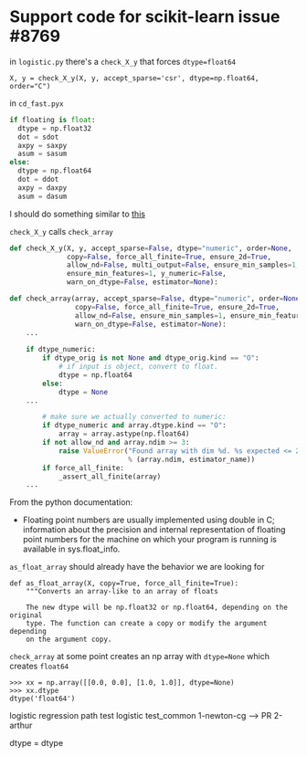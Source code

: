 Support code for scikit-learn issue #8769
=========================================

in `logistic.py` there's a `check_X_y` that forces `dtype=float64`

```
X, y = check_X_y(X, y, accept_sparse='csr', dtype=np.float64, order="C")
```

in `cd_fast.pyx`

```Python
if floating is float:
  dtype = np.float32
  dot = sdot
  axpy = saxpy
  asum = sasum
else:
  dtype = np.float64
  dot = ddot
  axpy = daxpy
  asum = dasum
```

I should do something similar to [this](https://github.com/scipy/scipy/issues/4873)

`check_X_y` calls `check_array`

```python
def check_X_y(X, y, accept_sparse=False, dtype="numeric", order=None,
              copy=False, force_all_finite=True, ensure_2d=True,
              allow_nd=False, multi_output=False, ensure_min_samples=1,
              ensure_min_features=1, y_numeric=False,
              warn_on_dtype=False, estimator=None):

def check_array(array, accept_sparse=False, dtype="numeric", order=None,
                copy=False, force_all_finite=True, ensure_2d=True,
                allow_nd=False, ensure_min_samples=1, ensure_min_features=1,
                warn_on_dtype=False, estimator=None):
    ...
    
    if dtype_numeric:
        if dtype_orig is not None and dtype_orig.kind == "O":
            # if input is object, convert to float.
            dtype = np.float64
        else:
            dtype = None
    ...

        # make sure we actually converted to numeric:
        if dtype_numeric and array.dtype.kind == "O":
            array = array.astype(np.float64)
        if not allow_nd and array.ndim >= 3:
            raise ValueError("Found array with dim %d. %s expected <= 2."
                             % (array.ndim, estimator_name))
        if force_all_finite:
            _assert_all_finite(array)
    ...
```

From the python documentation:

  - Floating point numbers are usually implemented using double in C; information
  about the precision and internal representation of floating point numbers for
  the machine on which your program is running is available in sys.float_info.
  
  

`as_float_array` should already have the behavior we are looking for

```
def as_float_array(X, copy=True, force_all_finite=True):
    """Converts an array-like to an array of floats

    The new dtype will be np.float32 or np.float64, depending on the original
    type. The function can create a copy or modify the argument depending
    on the argument copy.
```


`check_array` at some point creates an np array with `dtype=None` which creates `float64`
```
>>> xx = np.array([[0.0, 0.0], [1.0, 1.0]], dtype=None)
>>> xx.dtype
dtype('float64')
```
logistic regression path
test logistic
test_common
1-newton-cg --> PR
2-arthur

dtype = dtype
